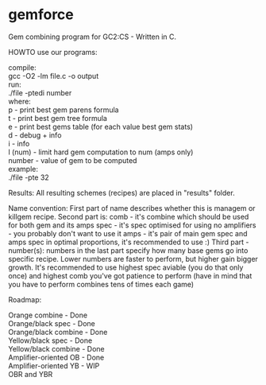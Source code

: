 gemforce
========

Gem combining program for GC2:CS - Written in C.


HOWTO use our programs:

compile:  
  gcc -O2 -lm file.c -o output  
run:  
  ./file -ptedi number  
where:  
  p - print best gem parens formula  
  t - print best gem tree formula  
  e - print best gems table (for each value best gem stats)  
  d - debug + info  
  i - info  
  l (num) - limit hard gem computation to num (amps only)  
  number - value of gem to be computed  
example:  
  ./file -pte 32  


Results:
All resulting schemes (recipes) are placed in "results" folder.

Name convention:
  First part of name describes whether this is managem or killgem recipe.
  Second part is:
    comb - it's combine which should be used for both gem and its amps
    spec - it's spec optimised for using no amplifiers - you probably don't want
           to use it
    amps - it's pair of main gem spec and amps spec in optimal proportions, it's
           recommended to use :)
  Third part - number(s):
    numbers in the last part specify how many base gems go into specific recipe.
    Lower numbers are faster to perform, but higher gain bigger growth. It's
    recommended to use highest spec aviable (you do that only once) and highest
    comb you've got patience to perform (have in mind that you have to perform
    combines tens of times each game)


Roadmap:

Orange combine - Done  
Orange/black spec - Done  
Orange/black combine - Done  
Yellow/black spec - Done  
Yellow/black combine - Done  
Amplifier-oriented OB - Done  
Amplifier-oriented YB - WIP  
OBR and YBR
